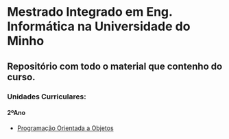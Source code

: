 # Mestrado Integrado em Eng. Informática na Universidade do Minho
## Repositório com todo o material que contenho do curso.

### Unidades Curriculares:

#### 2ºAno
* [Programação Orientada a Objetos] 





[Programação Orientada a Objetos]: https://github.com/chico2911/MIEI/tree/main/Programa%C3%A7%C3%A3o%20Orientada%20a%20Objetos